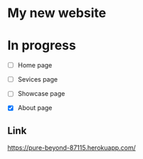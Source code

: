 # My new website

# In progress

- [ ] Home page
- [ ] Sevices page
- [ ] Showcase page
- [x] About page


## Link

https://pure-beyond-87115.herokuapp.com/

